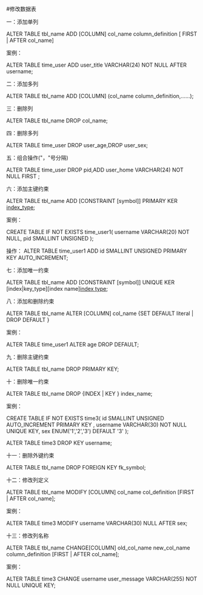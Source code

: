 #修改数据表

一：添加单列

ALTER TABLE tbl_name ADD [COLUMN] col_name column_definition [ FIRST | AFTER col_name]

案例：

ALTER TABLE time_user ADD user_title VARCHAR(24) NOT NULL AFTER username;


二：添加多列

ALTER TABLE tbl_name ADD [COLUMN] (col_name column_definition,......);


三：删除列

ALTER TABLE tbl_name DROP col_name;


四：删除多列

ALTER TABLE time_user DROP user_age,DROP user_sex;


五：组合操作("，"号分隔)

ALTER TABLE time_user DROP pid,ADD user_home VARCHAR(24) NOT NULL FIRST ;



六：添加主键约束

ALTER TABLE tbl_name ADD [CONSTRAINT [symbol]] PRIMARY KER [index_type](index_col_name,...);

案例：

CREATE TABLE IF NOT EXISTS time_user1(
  username VARCHAR(20) NOT NULL,
  pid SMALLINT UNSIGNED
);

操作：
ALTER TABLE  time_user1 ADD id SMALLINT UNSIGNED PRIMARY KEY AUTO_INCREMENT;


七：添加唯一约束

ALTER TABLE tbl_name ADD [CONSTRAINT [symbol]] UNIQUE KER [index|key_type][index name][index type](index_col_name,...);


八：添加和删除约束

ALTER TABLE tbl_name ALTER   [COLUMN] col_name {SET DEFAULT literal | DROP DEFAULT }

案例：

ALTER TABLE  time_user1 ALTER age DROP DEFAULT;


九：删除主键约束

ALTER TABLE  tbl_name  DROP PRIMARY KEY;


十：删除唯一约束

ALTER TABLE  tbl_name  DROP {INDEX | KEY } index_name;

案例：

CREATE TABLE IF NOT EXISTS time3(
  id SMALLINT UNSIGNED AUTO_INCREMENT PRIMARY KEY ,
  username VARCHAR(30) NOT NULL UNIQUE KEY,
  sex ENUM('1','2','3') DEFAULT '3'
);

ALTER TABLE time3 DROP KEY username;

十一：删除外键约束

ALTER TABLE  tbl_name  DROP FOREIGN KEY fk_symbol;


十二：修改列定义

ALTER TABLE  tbl_name  MODIFY  [COLUMN] col_name col_definition [FIRST | AFTER col_name];

案例：

ALTER TABLE time3 MODIFY username VARCHAR(30) NULL AFTER sex;


十三：修改列名称

ALTER TABLE tbl_name CHANGE[COLUMN] old_col_name new_col_name column_definition [FIRST | AFTER col_name];

案例：

ALTER TABLE time3 CHANGE username user_message VARCHAR(255) NOT NULL UNIQUE KEY;


